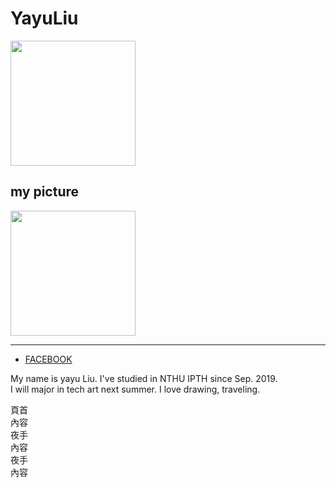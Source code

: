 
<!DOCTYPE html>

<html>


 
<head>
  <tytle></tytle>
 
</head>

<body>
	
  <h1>YayuLiu</h1>
  <img width="200" src="https://scontent.ftpe8-4.fna.fbcdn.net/v/t1.0-9/69638577_1724845367659912_311887549939318784_o.jpg?_nc_cat=110&_nc_ohc=0Sc2LHwEinoAQlmt6DHpfsBWYYyPZvx7JEBVCvFHQ-edmq-hd75QHtESA&_nc_ht=scontent.ftpe8-4.fna&oh=57fc306e61bcda6af879568f6f5cbc51&oe=5E9F8384">
  <h2>my picture</h2>
  <img width="200" src="https://images.plurk.com/4mTMGsvFI8akr6iYUNpbSZ.jpg">
  <hr/>

<ul>
    <li><a href="https://www.facebook.com/alice.smile.90">FACEBOOK</a></li>
 </ul>


<p>My name is yayu Liu. I've studied in NTHU IPTH since Sep. 2019.<br >
I will major in tech art next summer. I love drawing, traveling.<br >
</p>
<div data-role="page" id="home">
	<div data-role="healder">
		<hi>頁首</hi>
	</div>
	<div data-role="content">內容</div>
</div>

<div data-role="page" id="page1">
	<div data-role="healder">
		<hi>夜手</hi>
	</div>
	<div data-role="content">內容</div>
</div>

<div data-role="page" id="page3">
	<div data-role="healder">
		<hi>夜手</hi>
	</div>
	<div data-role="content">內容</div>
</div>

</body>
</html>
